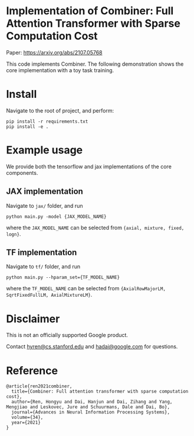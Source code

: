 # Implementation of Combiner: Full Attention Transformer with Sparse Computation Cost

Paper: https://arxiv.org/abs/2107.05768

This code implements Combiner. The following demonstration shows the core implementation with a toy task training.

# Install

Navigate to the root of project, and perform:

    pip install -r requirements.txt
    pip install -e .

# Example usage

We provide both the tensorflow and jax implementations of the core components.

## JAX implementation

Navigate to `jax/` folder, and run

    python main.py -model {JAX_MODEL_NAME}

where the `JAX_MODEL_NAME` can be selected from `{axial, mixture, fixed, logn}`.

## TF implementation

Navigate to `tf/` folder, and run

    python main.py --hparam_set={TF_MODEL_NAME}

where the `TF_MODEL_NAME` can be selected from `{AxialRowMajorLM, SqrtFixedFullLM, AxialMixtureLM}`.


# Disclaimer

This is not an officially supported Google product.

Contact hyren@cs.stanford.edu and hadai@google.com for questions.


# Reference

```
@article{ren2021combiner,
  title={Combiner: Full attention transformer with sparse computation cost},
  author={Ren, Hongyu and Dai, Hanjun and Dai, Zihang and Yang, Mengjiao and Leskovec, Jure and Schuurmans, Dale and Dai, Bo},
  journal={Advances in Neural Information Processing Systems},
  volume={34},
  year={2021}
}
```
